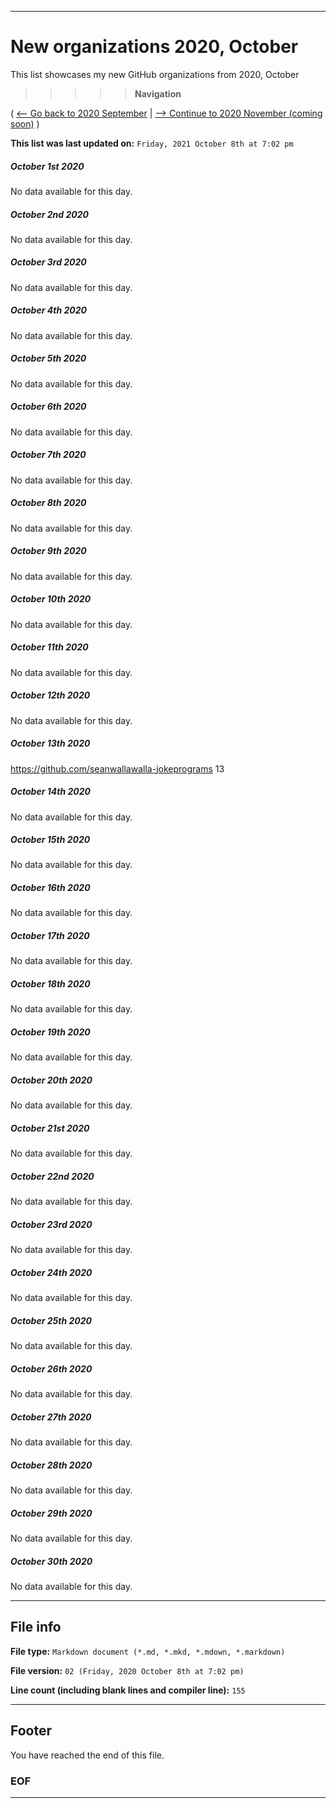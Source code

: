 
***

# New organizations 2020, October

This list showcases my new GitHub organizations from 2020, October

> > > > > **Navigation**

( [<-- Go back to 2020 September](/NewOrgs/2020/September/README.md) | [ --> Continue to 2020 November (coming soon)](/NewOrgs/2020/November/README.md) )

**This list was last updated on:** `Friday, 2021 October 8th at 7:02 pm`

<!-- ##### LIST !-->

##### October 1st 2020

No data available for this day.

##### October 2nd 2020

No data available for this day.

##### October 3rd 2020

No data available for this day.

##### October 4th 2020

No data available for this day.

##### October 5th 2020

No data available for this day.

##### October 6th 2020

No data available for this day.

##### October 7th 2020

No data available for this day.

##### October 8th 2020

No data available for this day.

##### October 9th 2020

No data available for this day.

##### October 10th 2020

No data available for this day.

##### October 11th 2020

No data available for this day.

##### October 12th 2020

No data available for this day.

##### October 13th 2020

https://github.com/seanwallawalla-jokeprograms 13

##### October 14th 2020

No data available for this day.

##### October 15th 2020

No data available for this day.

##### October 16th 2020

No data available for this day.

##### October 17th 2020

No data available for this day.

##### October 18th 2020

No data available for this day.

##### October 19th 2020

No data available for this day.

##### October 20th 2020

No data available for this day.

##### October 21st 2020

No data available for this day.

##### October 22nd 2020

No data available for this day.

##### October 23rd 2020

No data available for this day.

##### October 24th 2020

No data available for this day.

##### October 25th 2020

No data available for this day.

##### October 26th 2020

No data available for this day.

##### October 27th 2020

No data available for this day.

##### October 28th 2020

No data available for this day.

##### October 29th 2020

No data available for this day.

##### October 30th 2020

No data available for this day.

***

## File info

**File type:** `Markdown document (*.md, *.mkd, *.mdown, *.markdown)`

**File version:** `02 (Friday, 2020 October 8th at 7:02 pm)`

**Line count (including blank lines and compiler line):** `155`

***

## Footer

You have reached the end of this file.

### EOF

***

